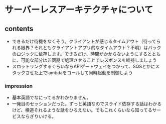 # サーバーレスアーキテクチャについて

## contents
+ できるだけ待機をなくそう。クライアントが感じるタイムアウト（待ってられる限界？それともクライアントアプリ的なタイムアウト？不明）はバックのロジックに依存します。できるだけ、時間がかからないようにするとともに、可能な部分は非同期で処理させることでレスポンスを維持しましょう
+ スロットリングするくらいならAPIゲートウェイをつかって、SQSとかにスタックさせた上でlambdaをコールして同時起動を制御しよう

### impression
+ 基本英語でなにってるかわかりません。
+ 一発目のセッションだった。ずっと英語なのでスライド依存する話はわかるけど、横道それるような話をひろえない。でもこれくらいなら知ってるサービスならぎりいける。